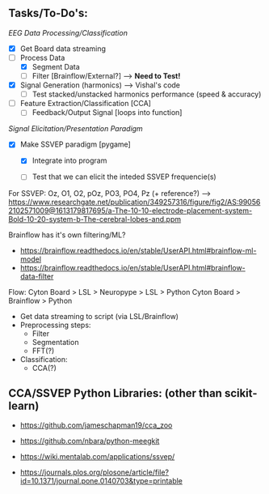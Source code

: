 ## Tasks/To-Do's:

_EEG Data Processing/Classification_
- [X] Get Board data streaming
- [ ] Process Data
  - [X] Segment Data
  - [ ] Filter [Brainflow/External?] --> **Need to Test!**
- [X] Signal Generation (harmonics) --> Vishal's code
  - [ ] Test stacked/unstacked harmonics performance (speed & accuracy)
- [ ] Feature Extraction/Classification [CCA]
  - [ ] Feedback/Output Signal [loops into function]

_Signal Elicitation/Presentation Paradigm_
- [X] Make SSVEP paradigm [pygame]
  - [X] Integrate into program
  - [ ] Test that we can elicit the inteded SSVEP frequencie(s)




For SSVEP: Oz, O1, O2, pOz, PO3, PO4, Pz (+ reference?)
    --> https://www.researchgate.net/publication/349257316/figure/fig2/AS:990562102571009@1613179817695/a-The-10-10-electrode-placement-system-Bold-10-20-system-b-The-cerebral-lobes-and.ppm

Brainflow has it's own filtering/ML?
- https://brainflow.readthedocs.io/en/stable/UserAPI.html#brainflow-ml-model
- https://brainflow.readthedocs.io/en/stable/UserAPI.html#brainflow-data-filter


Flow:
Cyton Board > LSL > Neuropype > LSL > Python
Cyton Board > Brainflow > Python

- Get data streaming to script (via LSL/Brainflow)
- Preprocessing steps:
  - Filter
  - Segmentation
  - FFT(?)
- Classification:
  - CCA(?)




## CCA/SSVEP Python Libraries: (other than scikit-learn)
- https://github.com/jameschapman19/cca_zoo
- https://github.com/nbara/python-meegkit
- https://wiki.mentalab.com/applications/ssvep/

- https://journals.plos.org/plosone/article/file?id=10.1371/journal.pone.0140703&type=printable